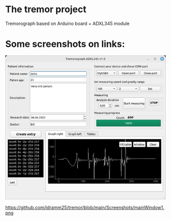 # The tremor project
Tremorograph based on Arduino board + ADXL345 module

# Some screenshots on links:

![Alt text](https://github.com/idramm25/tremor/blob/main/Screenshots/mainWindow.png "Optional title")




https://github.com/idramm25/tremor/blob/main/Screenshots/mainWindow1.png